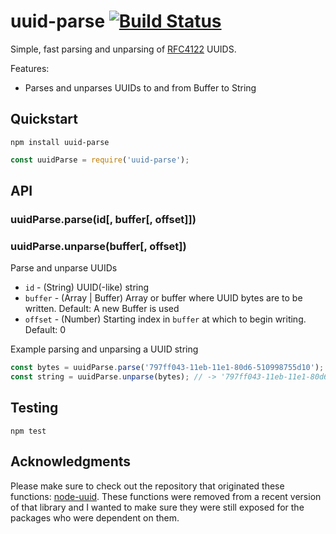 # uuid-parse [![Build Status](https://secure.travis-ci.org/zefferus/uuid-parse.svg?branch=parse)](http://travis-ci.org/zefferus/uuid-parse) #

Simple, fast parsing and unparsing of [RFC4122](http://www.ietf.org/rfc/rfc4122.txt) UUIDS.

Features:

* Parses and unparses UUIDs to and from Buffer to String

## Quickstart

```shell
npm install uuid-parse
```

```javascript
const uuidParse = require('uuid-parse');
```

## API

### uuidParse.parse(id[, buffer[, offset]])
### uuidParse.unparse(buffer[, offset])

Parse and unparse UUIDs

  * `id` - (String) UUID(-like) string
  * `buffer` - (Array | Buffer) Array or buffer where UUID bytes are to be written. Default: A new Buffer is used
  * `offset` - (Number) Starting index in `buffer` at which to begin writing. Default: 0

Example parsing and unparsing a UUID string

```javascript
const bytes = uuidParse.parse('797ff043-11eb-11e1-80d6-510998755d10'); // -> <Buffer 79 7f f0 43 11 eb 11 e1 80 d6 51 09 98 75 5d 10>
const string = uuidParse.unparse(bytes); // -> '797ff043-11eb-11e1-80d6-510998755d10'
```

## Testing

```
npm test
```

## Acknowledgments

Please make sure to check out the repository that originated these functions: [node-uuid](https://github.com/kelektiv/node-uuid). These functions were removed from a recent version of that library and I wanted to make sure they were still exposed for the packages who were dependent on them.

